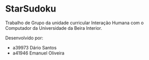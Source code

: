 # StarSudoku
Trabalho de Grupo da unidade curricular Interação Humana com o Computador da Universidade da Beira Interior.

Desenvolvido por:

- a39973 Dário Santos
- a41946 Emanuel Oliveira
